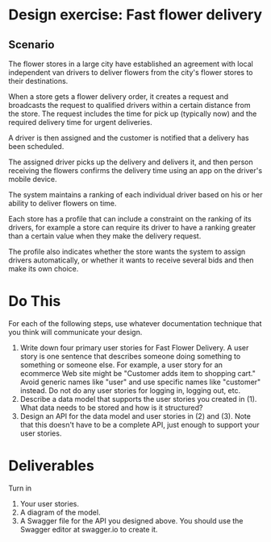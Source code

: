 # Design exercise: Fast flower delivery

## Scenario

The flower stores in a large city have established an agreement with local independent van drivers to deliver flowers from the city's flower stores to their destinations.

When a store gets a flower delivery order, it creates a request and broadcasts the request to qualified drivers within a certain distance from the store. The request includes the time for pick up (typically now) and the required delivery time for urgent deliveries.

A driver is then assigned and the customer is notified that a delivery has been scheduled.

The assigned driver picks up the delivery and delivers it, and then person receiving the flowers confirms the delivery time using an app on the driver's mobile device.

The system maintains a ranking of each individual driver based on his or her ability to deliver flowers on time.

Each store has a profile that can include a constraint on the ranking of its drivers, for example a store can require its driver to have a ranking greater than a certain value when they make the delivery request.

The profile also indicates whether the store wants the system to assign drivers automatically, or whether it wants to receive several bids and then make its own choice.

# Do This

For each of the following steps, use whatever documentation technique that you think will communicate your design. 

1. Write down four primary user stories for Fast Flower Delivery. A user story is one sentence that describes someone doing something to something or someone else. For example, a user story for an ecommerce Web site might be "Customer adds item to shopping cart." Avoid generic names like "user" and use specific names like "customer" instead. Do not do any user stories for logging in, logging out, etc. 
2. Describe a data model that supports the user stories you created in (1). What data needs to be stored and how is it structured?
3. Design an API for the data model and user stories in (2) and (3). Note that this doesn't have to be a complete API, just enough to support your user stories. 

# Deliverables

Turn in

1. Your user stories. 
2. A diagram of the model. 
3. A Swagger file for the API you designed above. You should use the Swagger editor at swagger.io to create it.



